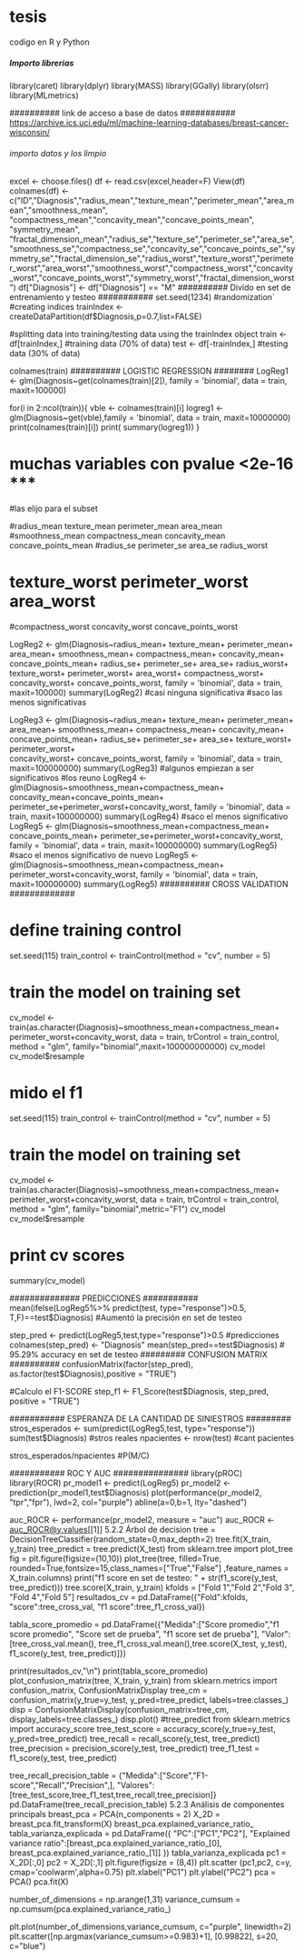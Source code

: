 # tesis
codigo en R y Python

##### Importo librerias ###########
library(caret)
library(dplyr)
library(MASS)
library(GGally)
library(olsrr)
library(MLmetrics)

########## link de acceso a base de datos ###########
https://archive.ics.uci.edu/ml/machine-learning-databases/breast-cancer-wisconsin/

###### importo datos y los limpio ######
excel <- choose.files()
df <- read.csv(excel,header=F)
View(df)
colnames(df) <- c("ID","Diagnosis","radius_mean","texture_mean","perimeter_mean","area_mean","smoothness_mean", "compactness_mean","concavity_mean","concave_points_mean", "symmetry_mean",   "fractal_dimension_mean","radius_se","texture_se","perimeter_se","area_se","smoothness_se","compactness_se","concavity_se","concave_points_se","symmetry_se","fractal_dimension_se","radius_worst","texture_worst","perimeter_worst","area_worst","smoothness_worst","compactness_worst","concavity_worst","concave_points_worst","symmetry_worst","fractal_dimension_worst")
df["Diagnosis"] <- df["Diagnosis"] == "M"
########## Divido en set de entrenamiento y testeo ###########
set.seed(1234) #randomization`
#creating indices
trainIndex <- createDataPartition(df$Diagnosis,p=0.7,list=FALSE)

#splitting data into training/testing data using the trainIndex object
train <- df[trainIndex,] #training data (70% of data)
test <- df[-trainIndex,] #testing data (30% of data)

colnames(train)
########## LOGISTIC REGRESSION ########
LogReg1 <- glm(Diagnosis~get(colnames(train)[2]), family = 'binomial',
               data = train, maxit=100000)

for(i in 2:ncol(train)){
  vble <- colnames(train)[i]
  logreg1 <- glm(Diagnosis~get(vble),family = 'binomial',
                 data = train, maxit=10000000)
  print(colnames(train)[i])
  print( summary(logreg1))
}
# muchas variables con pvalue <2e-16 ***
#las elijo para el subset

#radius_mean texture_mean perimeter_mean area_mean
#smoothness_mean compactness_mean concavity_mean concave_points_mean
#radius_se perimeter_se area_se radius_worst 
# texture_worst perimeter_worst area_worst 
#compactness_worst concavity_worst concave_points_worst

LogReg2 <- glm(Diagnosis~radius_mean+ texture_mean+ perimeter_mean+ area_mean+
               smoothness_mean+ compactness_mean+ concavity_mean+ concave_points_mean+
               radius_se+ perimeter_se+ area_se+ radius_worst+ 
                texture_worst+ perimeter_worst+ area_worst+ 
               compactness_worst+ concavity_worst+ concave_points_worst, family = 'binomial',
               data = train, maxit=100000)
summary(LogReg2) #casi ninguna significativa
#saco las menos significativas

LogReg3 <- glm(Diagnosis~radius_mean+ texture_mean+ perimeter_mean+ area_mean+
                 smoothness_mean+ compactness_mean+ concavity_mean+ concave_points_mean+
                 radius_se+ perimeter_se+ area_se+ 
                 texture_worst+ perimeter_worst+  
                  concavity_worst+ concave_points_worst, family = 'binomial',
               data = train, maxit=100000000)
summary(LogReg3)
#algunos empiezan a ser significativos
#los reuno
LogReg4 <- glm(Diagnosis~smoothness_mean+compactness_mean+
                 concavity_mean+concave_points_mean+
                 perimeter_se+perimeter_worst+concavity_worst,
               family = 'binomial',
               data = train, maxit=100000000)
summary(LogReg4)
#saco el menos significativo
LogReg5 <- glm(Diagnosis~smoothness_mean+compactness_mean+
                 concave_points_mean+
                 perimeter_se+perimeter_worst+concavity_worst,
               family = 'binomial',
               data = train, maxit=100000000)
summary(LogReg5)
#saco el menos significativo de nuevo
LogReg5 <- glm(Diagnosis~smoothness_mean+compactness_mean+
                 perimeter_worst+concavity_worst,
               family = 'binomial',
               data = train, maxit=100000000)
summary(LogReg5)
########## CROSS VALIDATION #############
# define training control
set.seed(115)
train_control <- trainControl(method = "cv", number = 5)

# train the model on training set
cv_model <- train(as.character(Diagnosis)~smoothness_mean+compactness_mean+
                 perimeter_worst+concavity_worst,
               data = train,
               trControl = train_control,
               method = "glm",
               family="binomial",maxit=100000000000)
cv_model
cv_model$resample
# mido el f1
set.seed(115)
train_control <- trainControl(method = "cv", number = 5)
# train the model on training set
cv_model <- train(as.character(Diagnosis)~smoothness_mean+compactness_mean+
                    perimeter_worst+concavity_worst,
                  data = train,
                  trControl = train_control,
                  method = "glm",
                  family="binomial",metric="F1")
cv_model
cv_model$resample
# print cv scores
summary(cv_model)

############## PREDICCIONES ###########
mean(ifelse(LogReg5%>% predict(test, type="response")>0.5, T,F)==test$Diagnosis)
#Aumentó la precisión en set de testeo

step_pred <- predict(LogReg5,test,type="response")>0.5 #predicciones
colnames(step_pred) <- "Diagnosis"
mean(step_pred==test$Diagnosis) # 95.29% accuracy en set de testeo
######### CONFUSION MATRIX ##########
confusionMatrix(factor(step_pred), as.factor(test$Diagnosis),positive = "TRUE")

#Calculo el F1-SCORE
step_f1 <- F1_Score(test$Diagnosis, step_pred, positive = "TRUE")

########### ESPERANZA DE LA CANTIDAD DE SINIESTROS #########
stros_esperados <- sum(predict(LogReg5,test, type="response"))
sum(test$Diagnosis) #stros reales
npacientes <- nrow(test) #cant pacientes

stros_esperados/npacientes #P(M/C)

########### ROC Y AUC ###############
library(pROC)
library(ROCR)
pr_model1 <- predict(LogReg5)
pr_model2 <- prediction(pr_model1,test$Diagnosis)
plot(performance(pr_model2, "tpr","fpr"), lwd=2, col="purple")
abline(a=0,b=1, lty="dashed")

auc_ROCR <- performance(pr_model2, measure = "auc")
auc_ROCR <- auc_ROCR@y.values[[1]]
5.2.2	Árbol de decision
tree = DecisionTreeClassifier(random_state=0,max_depth=2)
tree.fit(X_train, y_train)
tree_predict = tree.predict(X_test)
from sklearn.tree import plot_tree
fig = plt.figure(figsize=(10,10))
plot_tree(tree, filled=True, rounded=True,fontsize=15,class_names=["True","False"] ,feature_names = X_train.columns)
print("f1 score en set de testeo: " + str(f1_score(y_test, tree_predict)))
tree.score(X_train, y_train)
kfolds = ["Fold 1","Fold 2","Fold 3", "Fold 4","Fold 5"]
resultados_cv = pd.DataFrame({"Fold":kfolds,
                             "score":tree_cross_val,
                             "f1 score":tree_f1_cross_val})

tabla_score_promedio = pd.DataFrame({"Medida":["Score promedio","f1 score promedio", "Score set de prueba", "f1 score set de prueba"],
  "Valor":[tree_cross_val.mean(), tree_f1_cross_val.mean(),tree.score(X_test, y_test),
           f1_score(y_test, tree_predict)]})

print(resultados_cv,"\n")
print(tabla_score_promedio)
plot_confusion_matrix(tree, X_train, y_train)
from sklearn.metrics import confusion_matrix, ConfusionMatrixDisplay
tree_cm = confusion_matrix(y_true=y_test, y_pred=tree_predict, labels=tree.classes_)
disp = ConfusionMatrixDisplay(confusion_matrix=tree_cm,
                               display_labels=tree.classes_)
disp.plot() 
#tree_predict
from sklearn.metrics import accuracy_score
tree_test_score = accuracy_score(y_true=y_test, y_pred=tree_predict)
tree_recall = recall_score(y_test, tree_predict)
tree_precision = precision_score(y_test, tree_predict)
tree_f1_test = f1_score(y_test, tree_predict)


tree_recall_precision_table = {"Medida":["Score","F1-score","Recall","Precision",],
                               "Valores":[tree_test_score,tree_f1_test,tree_recall,tree_precision]}
pd.DataFrame(tree_recall_precision_table)
5.2.3	Análisis de componentes principals
breast_pca = PCA(n_components = 2)
X_2D = breast_pca.fit_transform(X)
breast_pca.explained_variance_ratio_
tabla_varianza_explicada = pd.DataFrame({
    "PC":["PC1","PC2"],
    "Explained variance ratio":[breast_pca.explained_variance_ratio_[0], 
                                breast_pca.explained_variance_ratio_[1]]
})
tabla_varianza_explicada
pc1 = X_2D[:,0]
pc2 = X_2D[:,1]
plt.figure(figsize = (8,4))
plt.scatter (pc1,pc2, c=y, cmap='coolwarm',alpha=0.75)
plt.xlabel("PC1")
plt.ylabel("PC2")
pca = PCA()
pca.fit(X)

number_of_dimensions = np.arange(1,31)
variance_cumsum = np.cumsum(pca.explained_variance_ratio_)

plt.plot(number_of_dimensions,variance_cumsum, c="purple", linewidth=2)
plt.scatter([np.argmax(variance_cumsum>=0.983)+1], [0.99822], s=20, c="blue")
